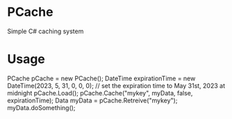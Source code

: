 # PCache
 Simple C# caching system

# Usage

 PCache pCache = new PCache();
 DateTime expirationTime = new DateTime(2023, 5, 31, 0, 0, 0); // set the expiration time to May 31st, 2023 at midnight
 pCache.Load();
 pCache.Cache("mykey", myData, false, expirationTime);
 Data myData = pCache.Retreive("mykey");
 myData.doSomething();
